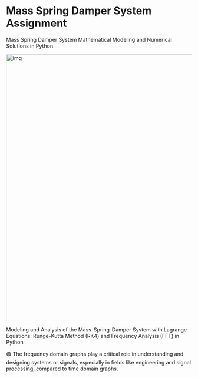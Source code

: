 # Mass Spring Damper System Assignment

Mass Spring Damper System Mathematical Modeling and Numerical Solutions in Python


<img width="726" alt="img" src="https://github.com/user-attachments/assets/94c7544b-11cb-470e-9e2b-7d4137daafa6" />

Modeling and Analysis of the Mass-Spring-Damper System with Lagrange Equations: Runge-Kutta Method (RK4) and Frequency Analysis (FFT) in Python

🟢 The frequency domain graphs play a critical role in understanding and designing systems or signals, especially in fields like engineering and signal processing, compared to time domain graphs.


